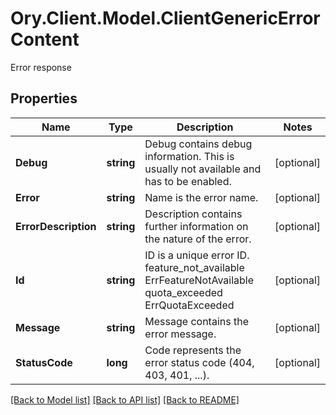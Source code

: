 # Ory.Client.Model.ClientGenericErrorContent
Error response

## Properties

Name | Type | Description | Notes
------------ | ------------- | ------------- | -------------
**Debug** | **string** | Debug contains debug information. This is usually not available and has to be enabled. | [optional] 
**Error** | **string** | Name is the error name. | [optional] 
**ErrorDescription** | **string** | Description contains further information on the nature of the error. | [optional] 
**Id** | **string** | ID is a unique error ID. feature_not_available ErrFeatureNotAvailable quota_exceeded ErrQuotaExceeded | [optional] 
**Message** | **string** | Message contains the error message. | [optional] 
**StatusCode** | **long** | Code represents the error status code (404, 403, 401, ...). | [optional] 

[[Back to Model list]](../README.md#documentation-for-models) [[Back to API list]](../README.md#documentation-for-api-endpoints) [[Back to README]](../README.md)

